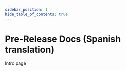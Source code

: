 ```yaml
---
sidebar_position: 1
hide_table_of_contents: true
---
```


# Pre-Release Docs (Spanish translation)

Intro page
